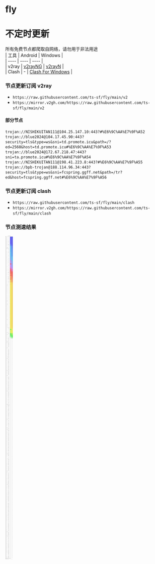 # fly
# 不定时更新
所有免费节点都爬取自网络，请勿用于非法用途  
|  工具  | Android  | Windows  |  
|  ----  | ----   | ----  |  
| v2ray  | [v2rayNG](https://github.com/2dust/v2rayNG/releases) | [v2rayN](https://github.com/2dust/v2rayN/releases) |  
| Clash  | - | [Clash For Windows](https://github.com/2dust/clashN/releases) | 
  
### 节点更新订阅  v2ray
- `https://raw.githubusercontent.com/ts-sf/fly/main/v2`  
- `https://mirror.v2gh.com/https://raw.githubusercontent.com/ts-sf/fly/main/v2`  

#### 部分节点  
``` 
trojan://NISHIKUITAN111@104.25.147.10:443?#%E6%9C%AA%E7%9F%A52
trojan://blue2024@104.17.45.90:443?security=tls&type=ws&sni=td.promote.icu&path=/?ed=2560&host=td.promote.icu#%E6%9C%AA%E7%9F%A53
trojan://blue2024@172.67.218.47:443?sni=ta.promote.icu#%E6%9C%AA%E7%9F%A54
trojan://NISHIKUITAN111@198.41.223.8:443?#%E6%9C%AA%E7%9F%A55
trojan://bpb-trojan@188.114.96.34:443?security=tls&type=ws&sni=fcspring.ggff.net&path=/tr?ed&host=fcspring.ggff.net#%E6%9C%AA%E7%9F%A56
```
### 节点更新订阅  clash
- `https://raw.githubusercontent.com/ts-sf/fly/main/clash`  
- `https://mirror.v2gh.com/https://raw.githubusercontent.com/ts-sf/fly/main/clash`  

### 节点测速结果
![image](traffic.png)
